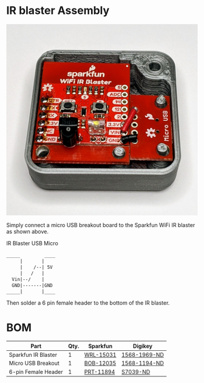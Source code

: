# IR blaster Assembly

![](images/ir_blaster_open.jpg)


Simply connect a micro USB breakout board to the Sparkfun WiFi IR blaster as shown above.

IR Blaster   USB Micro

```
_____         ____
     |       |
     |    /--| 5V
     |   /   |
  Vin|--/    |
  GND|-------|GND
_____|       |____

```

Then solder a 6 pin female header to the bottom of the IR blaster.

# BOM

|         Part        | Qty. |                       Sparkfun                       |                                                     Digikey                                                      |
|---------------------|------|------------------------------------------------------|------------------------------------------------------------------------------------------------------------------|
| Sparkfun IR Blaster |    1 | [WRL-15031](https://www.sparkfun.com/products/15031) | [1568-1969-ND](https://www.digikey.com/product-detail/en/sparkfun-electronics/WRL-15031/1568-1969-ND/9808719)    |
| Micro USB Breakout  |    1 | [BOB-12035](https://www.sparkfun.com/products/12035) | [1568-1194-ND](https://www.digikey.com/product-detail/en/sparkfun-electronics/BOB-12035/1568-1194-ND/5673780)    |
| 6-pin Female Header |    1 | [PRT-11894](https://www.sparkfun.com/products/11894) | [S7039-ND](https://www.digikey.com/product-detail/en/sullins-connector-solutions/PPPC061LFBN-RC/S7039-ND/810178) |
